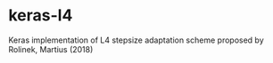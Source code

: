 # keras-l4
Keras implementation of L4 stepsize adaptation scheme proposed by Rolinek, Martius (2018)
